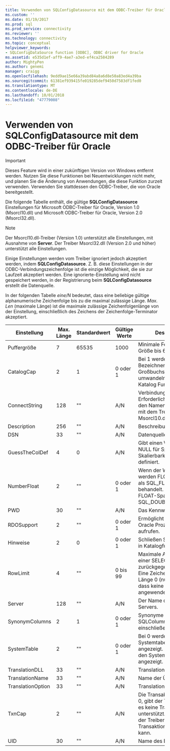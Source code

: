 ```yaml
---
title: Verwenden von SQLConfigDatasource mit dem ODBC-Treiber für Oracle | Microsoft-Dokumentation
ms.custom: ''
ms.date: 01/19/2017
ms.prod: sql
ms.prod_service: connectivity
ms.reviewer: ''
ms.technology: connectivity
ms.topic: conceptual
helpviewer_keywords:
- SQLConfigDataSource function [ODBC], ODBC driver for Oracle
ms.assetid: e535d1ef-aff9-4ae7-a3ed-ef4ca2584289
author: MightyPen
ms.author: genemi
manager: craigg
ms.openlocfilehash: 9edd9ae15e66a39abd84a8a6d8e50a83ed4a39ba
ms.sourcegitcommit: 61381ef939415fe019285def9450d7583df1fed0
ms.translationtype: MT
ms.contentlocale: de-DE
ms.lasthandoff: 10/01/2018
ms.locfileid: "47779008"
---
```

# <a name="using-sqlconfigdatasource-with-the-odbc-driver-for-oracle"></a>Verwenden von SQLConfigDatasource mit dem ODBC-Treiber für Oracle
> [!IMPORTANT]  
>  Dieses Feature wird in einer zukünftigen Version von Windows entfernt werden. Nutzen Sie diese Funktionen bei Neuentwicklungen nicht mehr, und planen Sie die Änderung von Anwendungen, die diese Funktion zurzeit verwenden. Verwenden Sie stattdessen den ODBC-Treiber, die von Oracle bereitgestellt.  
  
 Die folgende Tabelle enthält, die gültige **SQLConfigDatasource** Einstellungen für Microsoft ODBC-Treiber für Oracle, Version 1.0 (Msorcl10.dll) und Microsoft ODBC-Treiber für Oracle, Version 2.0 (Msorcl32.dll).  
  
> [!NOTE]  
>  Der Msorcl10.dll-Treiber (Version 1.0) unterstützt alle Einstellungen, mit Ausnahme von **Server**. Der Treiber Msorcl32.dll (Version 2.0 und höher) unterstützt alle Einstellungen.  
  
 Einige Einstellungen werden vom Treiber ignoriert jedoch akzeptiert werden, indem **SQLConfigDatasource**. Z. B. diese Einstellungen in der ODBC-Verbindungszeichenfolge ist die einzige Möglichkeit, die sie zur Laufzeit akzeptiert werden. Eine ignorierte-Einstellung wird nicht gespeichert werden, in der Registrierung beim **SQLConfigDatasource** erstellt die Datenquelle.  
  
 In der folgenden Tabelle *eine/N* bedeutet, dass eine beliebige gültige alphanumerische Zeichenfolge bis zu die maximal zulässige Länge. *Max. Len* (maximale Länge) ist die maximale zulässige Zeichenfolgenlänge von der Einstellung, einschließlich des Zeichens der Zeichenfolge-Terminator akzeptiert.  
  
|Einstellung|Max. Länge|Standardwert|Gültige Werte|Description|  
|-------------|-------------|-------------------|------------------|-----------------|  
|Puffergröße|7|65535|1000|Minimale Fetchpuffer Größe bis 65535 Bytes.|  
|CatalogCap|2|1|0 oder 1|Bei 1 werden nonquoted Bezeichner in Großbuchstaben umwandeln, in dem Katalog Funktionen.|  
|ConnectString|128|""|A/N|Verbindungszeichenfolge. Erforderliche Methode den Namen des Servers mit dem Treiber Msorcl10.dll angeben.|  
|Description|256|""|A/N|Beschreibung|  
|DSN|33|""|A/N|Datenquellenname.|  
|GuessTheColDef|4|0|A/N|Gibt einen Wert ungleich NULL für Spalten ohne Skalierbarkeit Oracle definiert.|  
|NumberFloat|2|""|0 oder 1|Wenn der Wert 0 ist, werden FLOAT-Spalten als SQL_FLOAT behandelt. Bei 1 werden FLOAT-Spalten als SQL_DOUBLE behandelt.|  
|PWD|30|""|A/N|Das Kennwort.|  
|RDOSupport|2|""|0 oder 1|Ermöglicht das RDO Oracle Prozeduren aufrufen.|  
|Hinweise|2|0|0 oder 1|Schließen Sie "Hinweise" in Katalogfunktionen an.|  
|RowLimit|4|""|0 bis 99|Maximale Anzahl der von einer SELECT-Anweisung zurückgegebenen Zeilen. Eine Zeichenfolge der Länge 0 (null) gibt an, dass keine Beschränkung angewendet wird.|  
|Server|128|""|A/N|Der Name der Oracle-Servers.|  
|SynonymColumns|2|1|0 oder 1|Synonyme in SQLColumns einschließen.|  
|SystemTable|2|""|0 oder 1|Bei 0 werden die Systemtabellen nicht angezeigt. Bei 1 werden den Systemtabellen angezeigt.|  
|TranslationDLL|33|""|A/N|Translation-DLL-Namen.|  
|TranslationName|33|""|A/N|Name der Übersetzung.|  
|TranslationOption|33|""|A/N|Translation-Option.|  
|TxnCap|2|""|A/N|Die Transaktion kann. Bei 0, gibt der Treiber, dass es keine Transaktionen unterstützt. Falls 1, gibt der Treiber, dass sie Transaktionen ausführen kann.|  
|UID|30|""|A/N|Name des Benutzers.|
